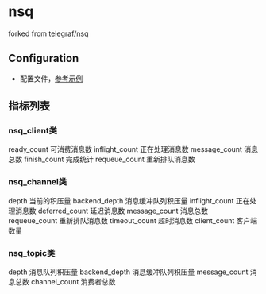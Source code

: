# nsq
forked from [telegraf/nsq](https://github.com/influxdata/telegraf/blob/master/plugins/inputs/nsq/nsq.go)
## Configuration
- 配置文件，[参考示例](../../conf/input.nsq/nsq.toml)

## 指标列表
### nsq_client类
ready_count     可消费消息数
inflight_count  正在处理消息数
message_count   消息总数
finish_count    完成统计
requeue_count   重新排队消息数

### nsq_channel类
depth    当前的积压量
backend_depth   消息缓冲队列积压量
inflight_count  正在处理消息数
deferred_count  延迟消息数
message_count   消息总数
requeue_count   重新排队消息数
timeout_count   超时消息数
client_count    客户端数量

### nsq_topic类
depth    消息队列积压量
backend_depth  消息缓冲队列积压量
message_count   消息总数
channel_count   消费者总数